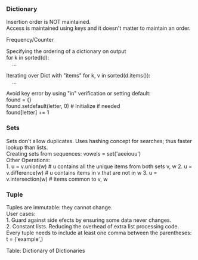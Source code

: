 <h3>Dictionary</h3>
Insertion order is NOT maintained. </br>
Access is maintained using keys and it doesn't matter to maintain an order.</br>

Frequency/Counter

Specifying the ordering of a dictionary on output</br>
for k in sorted(d):</br>
&nbsp;&nbsp;&nbsp;&nbsp;...

Iterating over Dict with "items"
for k, v in sorted(d.items()):</br>
&nbsp;&nbsp;&nbsp;&nbsp;...

Avoid key error by using "in" verification or setting default:</br>
found = {}</br>
found.setdefault(letter, 0)  # Initialize if needed</br>
found[letter] += 1

<h3>Sets</h3>
Sets don't allow duplicates. Uses hashing concept for searches; thus faster lookup than lists.</br>
Creating sets from sequences: vowels = set('aeeiouu')</br>
Other Operations:</br>
1. u = v.union(w) # u contains all the unique items from both sets v, w
2. u = v.difference(w) # u contains items in v that are not in w
3. u = v.intersection(w) # items common to v, w

<h3>Tuple</h3>
Tuples are immutable: they cannot change.</br>
User cases:</br>
1. Guard against side efects by ensuring some data never changes.</br>
2. Constant lists. Reducing the overhead of extra list processing code.</br>
Every tuple needs to include at least one comma between the parentheses: t = ('example',)</br>


Table: Dictionary of Dictionaries